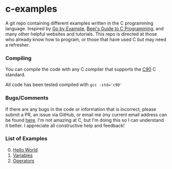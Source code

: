 # c-examples
A git repo containing different examples written in the C programming language. Inspired by [Go by Example](https://gobyexample.com/), [Beej's Guide to C Programming](https://beej.us/guide/bgc/html/multi/index.html), and many other helpful websites and tutorials. This repo is directed at those who already know how to program, or those that have used C but may need a refresher.

### Compiling

You can compile the code with any C compiler that supports the [C90](https://www.pdf-archive.com/2014/10/02/ansi-iso-9899-1990-1/ansi-iso-9899-1990-1.pdf) C standard.

All code has been tested compiled with `gcc -std='c90'`

### Bugs/Comments

If there are any bugs in the code or information that is incorrect, please submit a PR, an issue via GitHub, or email me (my current email address can be found [here](https://www.coltonhurst.com/). I'm not amazing at C, but I'm doing this so I can understand it better. I appreciate all constructive help and feedback!


### List of Examples

0. [Hello World](/src/0_hello-world.c)
1. [Variables](/src/1_variables.c)
2. [Operators](/src/2_operators.c)